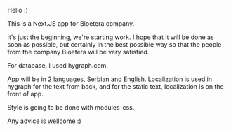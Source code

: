 Hello :)

This is a Next.JS app for Bioetera company.

It's just the beginning, we're starting work. I hope that it will be done as soon as possible, but certainly in the best possible way so that the people from the company Bioetera will be very satisfied.

For database, I used hygraph.com.

App will be in 2 languages, Serbian and English. Localization is used in hygraph for the text from back, and for the static text, localization is on the front of app.

Style is going to be done with modules-css.

Any advice is wellcome :)
